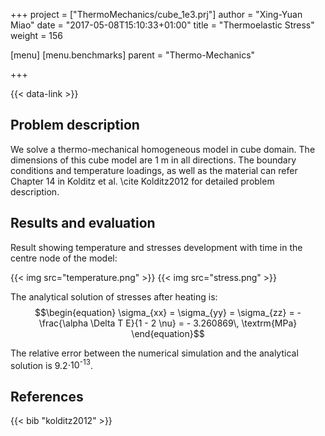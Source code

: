 +++
project = ["ThermoMechanics/cube_1e3.prj"]
author = "Xing-Yuan Miao"
date = "2017-05-08T15:10:33+01:00"
title = "Thermoelastic Stress"
weight = 156

[menu]
  [menu.benchmarks]
    parent = "Thermo-Mechanics"

+++

{{< data-link >}}

## Problem description

We solve a thermo-mechanical homogeneous model in cube domain. The dimensions of
this cube model are 1 m in all directions. The boundary conditions and
temperature loadings, as well as the material can refer Chapter 14 in Kolditz et
al. \cite Kolditz2012 for detailed problem description.

## Results and evaluation

Result showing temperature and stresses development with time in the centre node
of the model:

{{< img src="temperature.png" >}}
{{< img src="stress.png" >}}

The analytical solution of stresses after heating is:
$$\begin{equation}
\sigma_{xx} = \sigma_{yy} = \sigma_{zz} = - \frac{\alpha \Delta T E}{1 - 2 \nu}
= - 3.260869\, \textrm{MPa}
\end{equation}$$

The relative error between the numerical simulation and the analytical solution
is 9.2<span class="math inline">⋅10<sup>-13</sup></span>.

## References

{{< bib "kolditz2012" >}}
